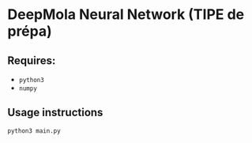 # DeepMola Neural Network (TIPE de prépa)

## Requires:

- `python3`
- `numpy`

## Usage instructions

```python3 main.py```